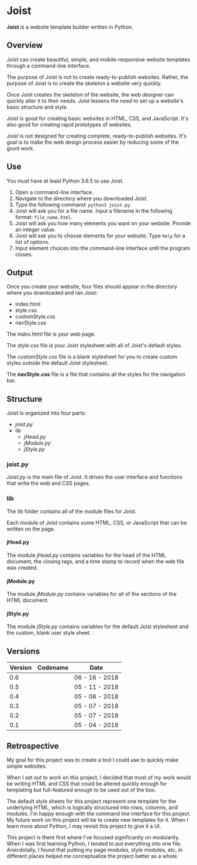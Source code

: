 # Joist

**Joist** is a website template builder written in Python.

## Overview

Joist can create beautiful, simple, and mobile-responsive website templates through a command-line interface.

The purpose of Joist is not to create ready-to-publish websites. Rather, the purpose of Joist is to create the skeleton a website very quickly.

Once Joist creates the skeleton of the website, the web designer can quickly alter it to their needs. Joist lessens the need to set up a website's basic structure and style.

Joist is good for creating basic websites in HTML, CSS, and JavaScript. It's also good for creating rapid prototypes of websites.

Joist is not designed for creating complete, ready-to-publish websites. It's goal is to make the web design process easier by reducing some of the grunt work.

## Use

You must have at least Python 3.6.5 to use Joist.

1. Open a command-line interface.
2. Navigate to the directory where you downloaded Joist.
3. Type the following command: `python3 joist.py`.
4. Joist will ask you for a file name. Input a filename in the following format: `file_name.html`.
5. Joist will ask you how many elements you want on your website. Provide an integer value.
6. Joist will ask you to choose elements for your website. Type `Help` for a list of options.
7. Input element choices into the command-line interface until the program closes.

## Output

Once you create your website, four files should appear in the directory where you downloaded and ran Joist:

* index.html
* style.css
* customStyle.css
* navStyle.css

The *index.html* file is your web page.

The *style.css* file is your Joist stylesheet with all of Joist's default styles.

The *customStyle.css* file is a blank stylesheet for you to create custom styles outside the default Joist stylesheet.

The **navStyle.css** file is a file that contains all the styles for the navigation bar.

## Structure

Joist is organized into four parts:

* *joist.py*
* lib
    * *jHead.py*
    * *jModule.py*
    * *jStyle.py*

### joist.py

*Joist.py* is the main file of Joist. It drives the user interface and functions that write the web and CSS pages.

### lib

The lib folder contains all of the module files for Joist.

Each module of Joist contains some HTML, CSS, or JavaScript that can be written on the page.

#### jHead.py

The module *jHead.py* contains variables for the head of the HTML document, the closing tags, and a time stamp to record when the web file was created.

#### jModule.py

The module *jModule.py* contains variables for all of the sections of the HTML document.

#### jStyle.py

The module *jStyle.py* contains variables for the default Joist stylesheet and the custom, blank user style sheet.

## Versions

| Version           | Codename                 | Date              |
|-------------------|--------------------------|-------------------|
| 0.6               |                          | 06 - 16 - 2018    |
| 0.5               |                          | 05 - 11 - 2018    |
| 0.4               |                          | 05 - 08 - 2018    |
| 0.3               |                          | 05 - 07 - 2018    |
| 0.2               |                          | 05 - 07 - 2018    |
| 0.1               |                          | 05 - 04 - 2018    |

## Retrospective

My goal for this project was to create a tool I could use to quickly make simple websites.

When I set out to work on this project, I decided that most of my work would be writing HTML and CSS that could be altered quickly enough for templating but full-featured enough to be used out of the box.

The default style sheets for this project represent one template for the underlying HTML, which is logically structured into rows, columns, and modules. I'm happy enough with the command line interface for this project. My future work on this project will be to create new templates for it. When I learn more about Python, I may revisit this project to give it a UI.

This project is there first where I've focused significantly on modularity. When I was first learning Python, I tended to put everything into one file. Anecdotally, I found that putting my page modules, style modules, etc, in different places helped me conceptualize the project better as a whole.
